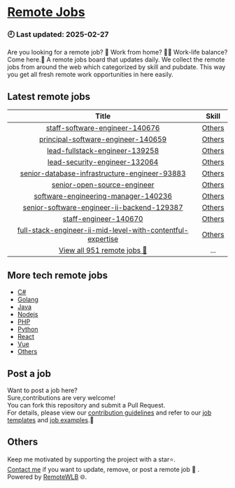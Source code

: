 # [Remote Jobs](https://github.com/RemoteWLB/remote-jobs)  
### 🕘 Last updated: 2025-02-27  
Are you looking for a remote job? 💼 Work from home? 👩‍💻 Work-life balance?  
Come here.🎁 A remote jobs board that updates daily. We collect the remote jobs from around the web which categorized by skill and pubdate. This way you get all fresh remote work opportunities in here easily.  
  
## Latest remote jobs  
| Title | Skill |  
|:-----:|:-----:|  
| [staff-software-engineer-140676](https://github.com/RemoteWLB/remote-jobs/tree/main/jobs/Others/2025-02/staff-software-engineer-140676) | [Others](https://github.com/RemoteWLB/remote-jobs/tree/main/jobs/Others/) |  
| [principal-software-engineer-140659](https://github.com/RemoteWLB/remote-jobs/tree/main/jobs/Others/2025-02/principal-software-engineer-140659) | [Others](https://github.com/RemoteWLB/remote-jobs/tree/main/jobs/Others/) |  
| [lead-fullstack-engineer-139258](https://github.com/RemoteWLB/remote-jobs/tree/main/jobs/Others/2025-02/lead-fullstack-engineer-139258) | [Others](https://github.com/RemoteWLB/remote-jobs/tree/main/jobs/Others/) |  
| [lead-security-engineer-132064](https://github.com/RemoteWLB/remote-jobs/tree/main/jobs/Others/2025-02/lead-security-engineer-132064) | [Others](https://github.com/RemoteWLB/remote-jobs/tree/main/jobs/Others/) |  
| [senior-database-infrastructure-engineer-93883](https://github.com/RemoteWLB/remote-jobs/tree/main/jobs/Others/2025-02/senior-database-infrastructure-engineer-93883) | [Others](https://github.com/RemoteWLB/remote-jobs/tree/main/jobs/Others/) |  
| [senior-open-source-engineer](https://github.com/RemoteWLB/remote-jobs/tree/main/jobs/Others/2025-02/senior-open-source-engineer) | [Others](https://github.com/RemoteWLB/remote-jobs/tree/main/jobs/Others/) |  
| [software-engineering-manager-140236](https://github.com/RemoteWLB/remote-jobs/tree/main/jobs/Others/2025-02/software-engineering-manager-140236) | [Others](https://github.com/RemoteWLB/remote-jobs/tree/main/jobs/Others/) |  
| [senior-software-engineer-ii-backend-129387](https://github.com/RemoteWLB/remote-jobs/tree/main/jobs/Others/2025-02/senior-software-engineer-ii-backend-129387) | [Others](https://github.com/RemoteWLB/remote-jobs/tree/main/jobs/Others/) |  
| [staff-engineer-140670](https://github.com/RemoteWLB/remote-jobs/tree/main/jobs/Others/2025-02/staff-engineer-140670) | [Others](https://github.com/RemoteWLB/remote-jobs/tree/main/jobs/Others/) |  
| [full-stack-engineer-ii-mid-level-with-contentful-expertise](https://github.com/RemoteWLB/remote-jobs/tree/main/jobs/Others/2025-02/full-stack-engineer-ii-mid-level-with-contentful-expertise) | [Others](https://github.com/RemoteWLB/remote-jobs/tree/main/jobs/Others/) |  
| [View all 951 remote jobs 👋](https://github.com/RemoteWLB/remote-jobs/tree/main/jobs) | ... |  
## More tech remote jobs  
* [C#](https://github.com/RemoteWLB/remote-jobs/tree/main/jobs/C%23)  
* [Golang](https://github.com/RemoteWLB/remote-jobs/tree/main/jobs/Golang)   
* [Java](https://github.com/RemoteWLB/remote-jobs/tree/main/jobs/Java)   
* [Nodejs](https://github.com/RemoteWLB/remote-jobs/tree/main/jobs/Nodejs)   
* [PHP](https://github.com/RemoteWLB/remote-jobs/tree/main/jobs/PHP)   
* [Python](https://github.com/RemoteWLB/remote-jobs/tree/main/jobs/Python)   
* [React](https://github.com/RemoteWLB/remote-jobs/tree/main/jobs/React)   
* [Vue](https://github.com/RemoteWLB/remote-jobs/tree/main/jobs/Vue)   
* [Others](https://github.com/RemoteWLB/remote-jobs/tree/main/jobs/Others)  
## Post a job  
Want to post a job here?  
Sure,contributions are very welcome!  
You can fork this repository and submit a Pull Request.  
For details, please view our [contribution guidelines](https://github.com/RemoteWLB/remote-jobs/tree/main/.github/contributing.md) and refer to our [job templates](https://github.com/RemoteWLB/remote-jobs/tree/main/.github/jobs_template.md) and [job examples](https://github.com/RemoteWLB/remote-jobs/tree/main/.github/jobs_example.md).🤝  
## Others  
Keep me motivated by supporting the project with a star⭐.  
[Contact me](https://remotewlb.com/about) if you want to update, remove, or post a remote job 💼 .  
Powered by [RemoteWLB](https://remotewlb.com) 🌐.

